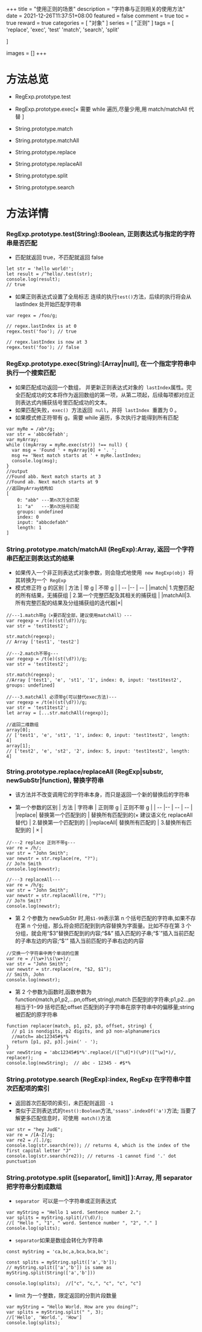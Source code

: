+++
title = "使用正则的场景"
description = "字符串与正则相关的使用方法"
date = 2021-12-26T11:37:51+08:00
featured = false
comment = true
toc = true
reward = true
categories = [
  "对象"
]
series = [
  "正则"
]
tags = [
  'replace',
  'exec',
  'test'
  'match',
  'search',
  'split'
 
]

images = []
+++

<!--more-->

# 方法总览

- RegExp.prototype.test
- RegExp.prototype.exec[× 需要 while 遍历,尽量少用,用 match/matchAll 代替 ]

- String.prototype.match
- String.prototype.matchAll
- String.prototype.replace
- String.prototype.replaceAll
- String.prototype.split
- String.prototype.search

# 方法详情

### RegExp.prototype.test(String):Boolean, 正则表达式与指定的字符串是否匹配

- 匹配就返回 true，不匹配就返回 false

```
let str = 'hello world!';
let result = /^hello/.test(str);
console.log(result);
// true
```

- 如果正则表达式设置了全局标志 连续的执行`test()`方法，后续的执行将会从 lastIndex 处开始匹配字符串

```
var regex = /foo/g;

// regex.lastIndex is at 0
regex.test('foo'); // true

// regex.lastIndex is now at 3
regex.test('foo'); // false
```

### RegExp.prototype.exec(String):[Array|null], 在一个指定字符串中执行一个搜索匹配

- 如果匹配成功返回一个数组， 并更新正则表达式对象的  `lastIndex`属性。完全匹配成功的文本将作为返回数组的第一项，从第二项起，后续每项都对应正则表达式内捕获括号里匹配成功的文本。
- 如果匹配失败，`exec()`  方法返回  `null`，并将  `lastIndex`  重置为 0 。
- 如果模式修正符带有 g，需要 while 遍历，多次执行才能得到所有匹配

```
var myRe = /ab*/g;
var str = 'abbcdefabh';
var myArray;
while ((myArray = myRe.exec(str)) !== null) {
  var msg = 'Found ' + myArray[0] + '. ';
  msg += 'Next match starts at ' + myRe.lastIndex;
  console.log(msg);
}
//output
//Found abb. Next match starts at 3
//Found ab. Next match starts at 9
//返回myArray结构如
[
    0: "abb" ---第n次万全匹配
    1: "a"   ---第n次括号匹配
    groups: undefined
    index: 0
    input: "abbcdefabh"
    length: 1
]
```

### String.prototype.match/matchAll (RegExp):Array, 返回一个字符串匹配正则表达式的结果

- 如果传入一个非正则表达式对象参数，则会隐式地使用  `new RegExp(obj)`  将其转换为一个  `RegExp`
- 模式修正符 g 的区别
  | 方法 | 带 g | 不带 g |
  | -- |-- | -- |
  |match| 1.完整匹配的所有结果，无捕获组 | 2.第一个完整匹配及其相关的捕获组 |
  |matchAll|3.所有完整匹配的结果及分组捕获组的迭代器|×|

```
//---1.match带g（×要匹配全部，建议使用matchAll）---
var regexp = /t(e)(st(\d?))/g;
var str = 'test1test2';

str.match(regexp);
// Array ['test1', 'test2']

//---2.match不带g---
var regexp = /t(e)(st(\d?))/g;
var str = 'test1test2';

str.match(regexp);
//Array ['test1', 'e', 'st1', '1', index: 0, input: 'test1test2', groups: undefined]

//---3.matchAll 必须带g(可以替代exec方法)---
var regexp = /t(e)(st(\d?))/g;
var str = 'test1test2';
let array = [...str.matchAll(regexp)];

//返回二维数组
array[0];
// ['test1', 'e', 'st1', '1', index: 0, input: 'test1test2', length: 4]
array[1];
// ['test2', 'e', 'st2', '2', index: 5, input: 'test1test2', length: 4]
```

### String.prototype.replace/replaceAll (RegExp|substr, newSubStr|function), 替换字符串

- 该方法并不改变调用它的字符串本身，而只是返回一个新的替换后的字符串

- 第一个参数的区别
  | 方法 | 字符串 | 正则带 g | 正则不带 g |
  | -- |-- | -- | -- |
  |replace| 替换第一个匹配到的 | 替换所有匹配到的(× 建议语义化 replaceAll 替代) | 2.替换第一个匹配到的 |
  |replaceAll| 替换所有匹配的 | 3.替换所有匹配到的 | × |

```
//---2 replace 正则不带g---
var re = /h/;
var str = "John Smith";
var newstr = str.replace(re, "?");
// Jo?n Smith
console.log(newstr);

//---3 replaceAll---
var re = /h/g;
var str = "John Smith";
var newstr = str.replaceAll(re, "?");
// Jo?n Smit?
console.log(newstr);
```

- 第 2 个参数为 newSubStr 时,用`$1-99`表示第 n 个括号匹配的字符串,如果不存在第 n 个分组，那么将会把匹配到到内容替换为字面量。比如不存在第 3 个分组，就会用“\$3”替换匹配到的内容;“\$&” 插入匹配的子串;“\$\`”插入当前匹配的子串左边的内容;“\$'” 插入当前匹配的子串右边的内容

```
//交换一个字符串中两个单词的位置
var re = /(\w+)\s(\w+)/;
var str = "John Smith";
var newstr = str.replace(re, "$2, $1");
// Smith, John
console.log(newstr);
```

- 第 2 个参数为函数时,函数参数为 function(match,p1,p2,...pn,offset,string),match 匹配到的字符串;p1,p2...pn 相当于$1-$99 括号匹配;offset 匹配到的子字符串在原字符串中的偏移量;string 被匹配的原字符串

```
function replacer(match, p1, p2, p3, offset, string) {
  // p1 is nondigits, p2 digits, and p3 non-alphanumerics
  //match= abc12345#$*%
  return [p1, p2, p3].join(' - ');
}
var newString = 'abc12345#$*%'.replace(/([^\d]*)(\d*)([^\w]*)/, replacer);
console.log(newString);  // abc - 12345 - #$*%
```

### String.prototype.search (RegExp):index, RegExp 在字符串中首次匹配项的索引

- 返回首次匹配项的索引，未匹配则返回  `-1`
- 类似于正则表达式的`test():Boolean`方法,`'ssass'.indexOf('a')`方法; 当要了解更多匹配信息时，可使用  `match()`方法

```
var str = "hey JudE";
var re = /[A-Z]/g;
var re2 = /[.]/g;
console.log(str.search(re)); // returns 4, which is the index of the first capital letter "J"
console.log(str.search(re2)); // returns -1 cannot find '.' dot punctuation
```

### String.prototype.split ([separator[, limit]] ):Array, 用 separator 把字符串分割成数组

- `separator`  可以是一个字符串或正则表达式

```
var myString = "Hello 1 word. Sentence number 2.";
var splits = myString.split(/(\d)/);
//[ "Hello ", "1", " word. Sentence number ", "2", "." ]
console.log(splits);
```

- `separator`如果是数组会转化为字符串

```
const myString = 'ca,bc,a,bca,bca,bc';

const splits = myString.split(['a','b']);
// myString.split(['a','b']) is same as myString.split(String(['a','b']))

console.log(splits);  //["c", "c,", "c", "c", "c"]
```

- limit 为一个整数，限定返回的分割片段数量

```
var myString = "Hello World. How are you doing?";
var splits = myString.split(" ", 3);
//['Hello', 'World.', 'How']
console.log(splits);
```

